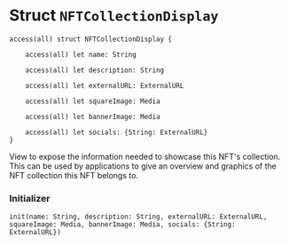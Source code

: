 # Struct `NFTCollectionDisplay`

```cadence
access(all) struct NFTCollectionDisplay {

    access(all) let name: String

    access(all) let description: String

    access(all) let externalURL: ExternalURL

    access(all) let squareImage: Media

    access(all) let bannerImage: Media

    access(all) let socials: {String: ExternalURL}
}
```

View to expose the information needed to showcase this NFT's
collection. This can be used by applications to give an overview and
graphics of the NFT collection this NFT belongs to.

### Initializer

```cadence
init(name: String, description: String, externalURL: ExternalURL, squareImage: Media, bannerImage: Media, socials: {String: ExternalURL})
```


